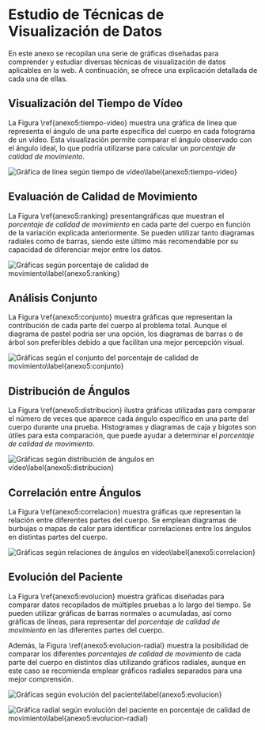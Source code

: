 # Estudio de Técnicas de Visualización de Datos

En este anexo se recopilan una serie de gráficas diseñadas para comprender y estudiar diversas técnicas de visualización de datos aplicables en la web. A continuación, se ofrece una explicación detallada de cada una de ellas.

## Visualización del Tiempo de Vídeo

La Figura \ref{anexo5:tiempo-video} muestra una gráfica de línea que representa el ángulo de una parte específica del cuerpo en cada fotograma de un vídeo. Esta visualización permite comparar el ángulo observado con el ángulo ideal, lo que podría utilizarse para calcular un *porcentaje de calidad de movimiento*.

![Gráfica de línea según tiempo de vídeo\label{anexo5:tiempo-video}](anx5_tiempo-video.png)

## Evaluación de Calidad de Movimiento

La Figura \ref{anexo5:ranking} presentangráficas que muestran el *porcentaje de calidad de movimiento* en cada parte del cuerpo en función de la variación explicada anteriormente. Se pueden utilizar tanto diagramas radiales como de barras, siendo este último más recomendable por su capacidad de diferenciar mejor entre los datos.

![Gráficas según porcentaje de calidad de movimiento\label{anexo5:ranking}](anx5_ranking.png)

## Análisis Conjunto

La Figura \ref{anexo5:conjunto} muestra gráficas que representan la contribución de cada parte del cuerpo al problema total. Aunque el diagrama de pastel podría ser una opción, los diagramas de barras o de árbol son preferibles debido a que facilitan una mejor percepción visual.

![Gráficas según el conjunto del porcentaje de calidad de movimiento\label{anexo5:conjunto}](anx5_conjunto.png)

## Distribución de Ángulos

La Figura \ref{anexo5:distribucion} ilustra gráficas utilizadas para comparar el número de veces que aparece cada ángulo específico en una parte del cuerpo durante una prueba. Histogramas y diagramas de caja y bigotes son útiles para esta comparación, que puede ayudar a determinar el *porcentaje de calidad de movimiento*.

![Gráficas según distribución de ángulos en vídeo\label{anexo5:distribucion}](anx5_distribucion.png)

## Correlación entre Ángulos

La Figura \ref{anexo5:correlacion} muestra gráficas que representan la relación entre diferentes partes del cuerpo. Se emplean diagramas de burbujas o mapas de calor para identificar correlaciones entre los ángulos en distintas partes del cuerpo.

![Gráficas según relaciones de ángulos en vídeo\label{anexo5:correlacion}](anx5_correlacion.png)

## Evolución del Paciente

La Figura \ref{anexo5:evolucion} muestra gráficas diseñadas para comparar datos recopilados de múltiples pruebas a lo largo del tiempo. Se pueden utilizar gráficas de barras normales o acumuladas, así como gráficas de líneas, para representar del *porcentaje de calidad de movimiento* en las diferentes partes del cuerpo.

Además, la Figura \ref{anexo5:evolucion-radial} muestra la posibilidad de comparar los diferentes *porcentajes de calidad de movimiento* de cada parte del cuerpo en distintos días utilizando gráficos radiales, aunque en este caso se recomienda emplear gráficos radiales separados para una mejor comprensión.

![Gráficas según evolución del paciente\label{anexo5:evolucion}](anx5_evolucion.png)

![Gráfica radial según evolución del paciente en porcentaje de calidad de movimiento\label{anexo5:evolucion-radial}](anx5_evolucion-radial.png)



